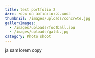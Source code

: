 ```yaml
---
title: test portfolio 2
date: 2024-08-30T18:10:25.480Z
thumbnail: /images/uploads/concrete.jpg
galleryImages:
  - /images/uploads/football.jpg
  - /images/uploads/galeb.jpg
category: Photo shoot
---
```

ja sam lorem copy